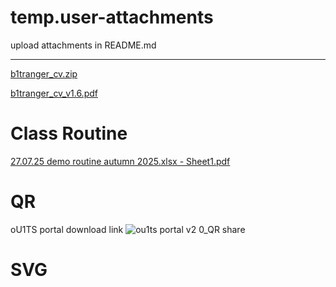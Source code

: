 # temp.user-attachments
upload attachments in README.md

---

[b1tranger_cv.zip](https://github.com/user-attachments/files/21202747/b1tranger_cv.zip)

[b1tranger_cv_v1.6.pdf](https://github.com/user-attachments/files/21202748/b1tranger_cv_v1.6.pdf)


# Class Routine

[27.07.25 demo routine autumn 2025.xlsx - Sheet1.pdf](https://github.com/user-attachments/files/21455392/27.07.25.demo.routine.autumn.2025.xlsx.-.Sheet1.pdf)


# QR

oU1TS portal download link ![ou1ts portal v2 0_QR share](https://github.com/user-attachments/assets/84b61e38-12c6-44bb-b860-cad7e270d54c)



# SVG

